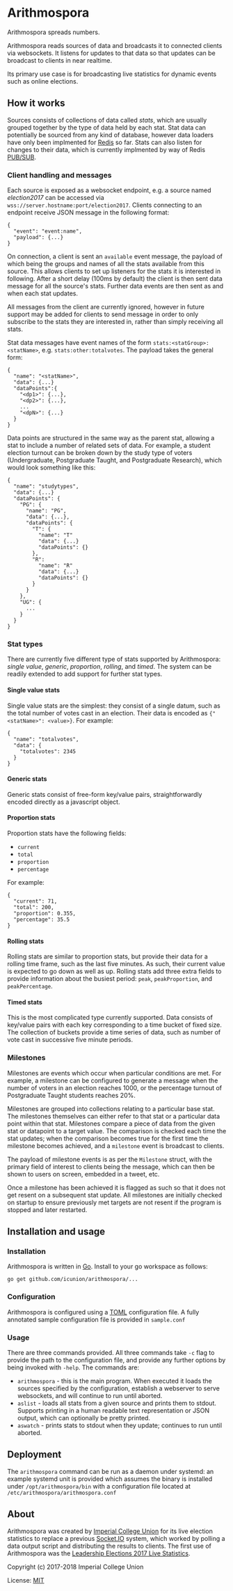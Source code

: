 Arithmospora
============

Arithmospora spreads numbers.

Arithmospora reads sources of data and broadcasts it to connected clients
via websockets.  It listens for updates to that data so that updates can be
broadcast to clients in near realtime.

Its primary use case is for broadcasting live statistics for dynamic events
such as online elections.

## How it works

Sources consists of collections of data called *stats*, which are usually
grouped together by the type of data held by each stat.  Stat data can
potentially be sourced from any kind of database, however data loaders have
only been implmented for [Redis](https://redis.io) so far.  Stats can also
listen for changes to their data, which is currently implmented by way of
Redis [PUB/SUB](https://redis.io/topics/pubsub).

### Client handling and messages

Each source is exposed as a websocket endpoint, e.g. a source named
*election2017* can be accessed via
`wss://server.hostname:port/election2017`.  Clients connecting to an
endpoint receive JSON message in the following format:

```
{
  "event": "event:name",
  "payload": {...}
}
```

On connection, a client is sent an `available` event message, the payload of
which being the groups and names of all the stats available from this
source.  This allows clients to set up listeners for the stats it is
interested in following.  After a short delay (100ms by default) the client
is then sent data message for all the source's stats.  Further data events
are then sent as and when each stat updates.

All messages from the client are currently ignored, however in future
support may be added for clients to send message in order to only subscribe
to the stats they are interested in, rather than simply receiving all stats.

Stat data messages have event names of the form
`stats:<statGroup>:<statName>`, e.g.  `stats:other:totalvotes`.  The payload
takes the general form:

```
{
  "name": "<statName>",
  "data": {...}
  "dataPoints":{
    "<dp1>": {...},
    "<dp2>": {...},
    ...
    "<dpN>": {...}
  }
}
```

Data points are structured in the same way as the parent stat, allowing a
stat to include a number of related sets of data.  For example, a student
election turnout can be broken down by the study type of voters
(Undergraduate, Postgraduate Taught, and Postgraduate Research), which would
look something like this:

```
{
  "name": "studytypes",
  "data": {...}
  "dataPoints": {
    "PG": {
      "name": "PG",
      "data": {...},
      "dataPoints": {
        "T": {
          "name": "T"
          "data": {...}
          "dataPoints": {}
        },
        "R":
          "name": "R"
          "data": {...}
          "dataPoints": {}
        }
      }
    },
    "UG": {
      ...
    }
  }
}
```

### Stat types

There are currently five different type of stats supported by Arithmospora:
*single value*, *generic*, *proportion*, *rolling*, and *timed*.  The system
can be readily extended to add support for further stat types.

#### Single value stats

Single value stats are the simplest: they consist of a single datum, such as
the total number of votes cast in an election.  Their data is encoded as
`{"<statName>": <value>}`.  For example:

```
{
  "name": "totalvotes",
  "data": {
    "totalvotes": 2345
  }
}
```

#### Generic stats

Generic stats consist of free-form key/value pairs, straightforwardly
encoded directly as a javascript object.

#### Proportion stats

Proportion stats have the following fields:

* `current`
* `total`
* `proportion`
* `percentage`

For example:

```
{
  "current": 71,
  "total": 200,
  "proportion": 0.355,
  "percentage": 35.5
}
```

#### Rolling stats

Rolling stats are similar to proportion stats, but provide their data for a
rolling time frame, such as the last five minutes.  As such, their current
value is expected to go down as well as up.  Rolling stats add three extra
fields to provide information about the busiest period: `peak`,
`peakProportion`, and `peakPercentage`.

#### Timed stats

This is the most complicated type currently supported. Data consists of
key/value pairs with each key corresponding to a time bucket of fixed size. 
The collection of buckets provide a time series of data, such as number of
vote cast in successive five minute periods.

### Milestones

Milestones are events which occur when particular conditions are met. For
example, a milestone can be configured to generate a message when the number
of voters in an election reaches 1000, or the percentage turnout of
Postgraduate Taught students reaches 20%.

Milestones are grouped into collections relating to a particular base stat.
The milestones themselves can either refer to that stat or a particular data
point within that stat. Milestones compare a piece of data from the given stat
or datapoint to a target value. The comparison is checked each time the stat
updates; when the comparison becomes true for the first time the milestone
becomes achieved, and a `milestone` event is broadcast to clients.

The payload of milestone events is as per the `Milestone` struct, with the
primary field of interest to clients being the message, which can then be
shown to users on screen, embedded in a tweet, etc.

Once a milestone has been achieved it is flagged as such so that it does not
get resent on a subsequent stat update. All milestones are initially checked
on startup to ensure previously met targets are not resent if the program is
stopped and later restarted.

## Installation and usage

### Installation

Arithmospora is written in [Go](https://golang.org/). Install to your go
workspace as follows:

```
go get github.com/icunion/arithmospora/...
```

### Configuration

Arithmospora is configured using a [TOML](https://github.com/toml-lang/toml)
configuration file.  A fully annotated sample configuration file is provided
in `sample.conf`

### Usage

There are three commands provided. All three commands take `-c` flag to
provide the path to the configuration file, and provide any further options
by being invoked with `-help`.  The commands are:

* `arithmospora` - this is the main program. When executed it loads the
  sources specified by the configuration, establish a webserver to serve
  websockets, and will continue to run until aborted.
* `aslist` - loads all stats from a given source and prints them to stdout.
  Supports printing in a human readable text representation or JSON output,
  which can optionally be pretty printed.
* `aswatch` - prints stats to stdout when they update; continues to run
  until aborted.

## Deployment

The `arithmospora` command can be run as a daemon under systemd: an example
systemd unit is provided which assumes the binary is installed under
`/opt/arithmospora/bin` with a configuration file located at
`/etc/arithmospora/arithmospora.conf`

## About

Arithmospora was created by [Imperial College
Union](https://www.imperialcollegeunion.org) for its live election
statistics to replace a previous [Socket.IO](https://socket.io) system,
which worked by polling a data output script and distributing the results to
clients.  The first use of Arithmospora was the [Leadership Elections
2017 Live
Statistics](https://www.imperialcollegeunion.org/leadership-elections-2017/stats/dashboard).

Copyright (c) 2017-2018 Imperial College Union

License: [MIT](https://opensource.org/licenses/MIT)
